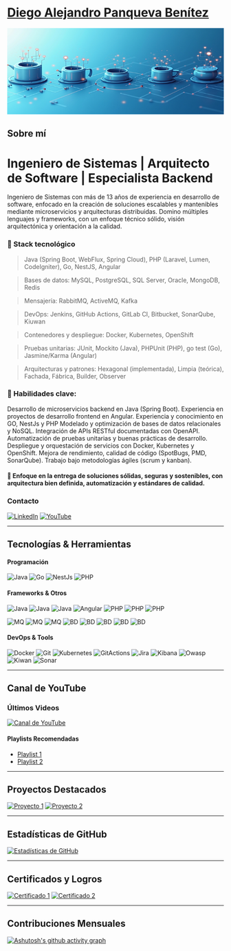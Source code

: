 # [Diego Alejandro Panqueva Benítez](https://www.linkedin.com/in/diego-alejandro-panqueva-benitez)


<img src="./assets/banner.jpg" alt="Banner Personalizado" width="600" height="200">

## Sobre mí
# Ingeniero de Sistemas | Arquitecto de Software | Especialista Backend
Ingeniero de Sistemas con más de 13 años de experiencia en desarrollo de software, enfocado en la creación de soluciones escalables y mantenibles mediante microservicios y arquitecturas distribuidas. Domino múltiples lenguajes y frameworks, con un enfoque técnico sólido, visión arquitectónica y orientación a la calidad.

### 🔧 Stack tecnológico
>Java (Spring Boot, WebFlux, Spring Cloud), PHP (Laravel, Lumen, CodeIgniter), Go, NestJS, Angular

>Bases de datos: MySQL, PostgreSQL, SQL Server, Oracle, MongoDB, Redis

>Mensajería: RabbitMQ, ActiveMQ, Kafka

>DevOps: Jenkins, GitHub Actions, GitLab CI, Bitbucket, SonarQube, Kiuwan

>Contenedores y despliegue: Docker, Kubernetes, OpenShift

>Pruebas unitarias: JUnit, Mockito (Java), PHPUnit (PHP), go test (Go), Jasmine/Karma (Angular)

>Arquitecturas y patrones: Hexagonal (implementada), Limpia (teórica), Fachada, Fábrica, Builder, Observer

### 💼 Habilidades clave:
Desarrollo de microservicios backend en Java (Spring Boot). 
Experiencia en proyectos de desarrollo frontend en Angular.
Experiencia y conocimiento en GO, NestJs y PHP
Modelado y optimización de bases de datos relacionales y NoSQL.
Integración de APIs RESTful documentadas con OpenAPI.
Automatización de pruebas unitarias y buenas prácticas de desarrollo.
Despliegue y orquestación de servicios con Docker, Kubernetes y OpenShift.
Mejora de rendimiento, calidad de código (SpotBugs, PMD, SonarQube).
Trabajo bajo metodologías ágiles (scrum y kanban).

#### 🎯 Enfoque en la entrega de soluciones sólidas, seguras y sostenibles, con arquitectura bien definida, automatización y estándares de calidad.

### Contacto
[![LinkedIn](https://img.shields.io/badge/-LinkedIn-blue?style=flat&logo=linkedin)](https://www.linkedin.com/in/diego-alejandro-panqueva-benitez)
[![YouTube](https://img.shields.io/badge/-YouTube-red?style=flat&logo=youtube)](https://www.youtube.com/@dpanqueva)

---

## Tecnologías & Herramientas
#### Programación
![Java](https://img.shields.io/badge/-Java-black?style=flat-square&logo=java)
![Go](https://img.shields.io/badge/-Go-black?style=flat-square&logo=go)
![NestJs](https://img.shields.io/badge/-NestJs-black?style=flat-square&logo=nestjs)
![PHP](https://img.shields.io/badge/-PHP-black?style=flat-square&logo=php)


<!-- Agrega más tecnologías según corresponda -->

#### Frameworks & Otros
![Java](https://img.shields.io/badge/-SpringBoot-black?style=flat-square&logo=springboot)
![Java](https://img.shields.io/badge/-WebFlux-black?style=flat-square&logo=springboot)
![Java](https://img.shields.io/badge/-Vertx-black?style=flat-square&logo=vertx)
![Angular](https://img.shields.io/badge/-Angular-black?style=flat-square&logo=angular)
![PHP](https://img.shields.io/badge/-Lumen-black?style=flat-square&logo=lumen)
![PHP](https://img.shields.io/badge/-Codeigniter-black?style=flat-square&logo=codeigniter)
![PHP](https://img.shields.io/badge/-Laravel-black?style=flat-square&logo=laravel)

![MQ](https://img.shields.io/badge/-AMQ-black?style=flat-square&logo=amq)
![MQ](https://img.shields.io/badge/-RabbitMQ-black?style=flat-square&logo=rabbitMq)
![MQ](https://img.shields.io/badge/-Kafka-black?style=flat-square&logo=kafka)
![BD](https://img.shields.io/badge/-Mysql-black?style=flat-square&logo=mysql)
![BD](https://img.shields.io/badge/-SqlServer-black?style=flat-square&logo=sqlserver)
![BD](https://img.shields.io/badge/-Postgresql-black?style=flat-square&logo=postgresql)
![BD](https://img.shields.io/badge/-OracleBD-black?style=flat-square&logo=oracledb)
![BD](https://img.shields.io/badge/-Mongodb-black?style=flat-square&logo=mongodb)

<!-- Agrega más frameworks según corresponda -->

#### DevOps & Tools
![Docker](https://img.shields.io/badge/-Docker-black?style=flat-square&logo=docker)
![Git](https://img.shields.io/badge/-Git-black?style=flat-square&logo=git)
![Kubernetes](https://img.shields.io/badge/-Kubernetes-black?style=flat-square&logo=kubernetes)
![GitActions](https://img.shields.io/badge/-GitActions-black?style=flat-square&logo=git)
![Jira](https://img.shields.io/badge/-Jira-black?style=flat-square&logo=jira)
![Kibana](https://img.shields.io/badge/-Kibana-black?style=flat-square&logo=kibana)
![Owasp](https://img.shields.io/badge/-Owasp-black?style=flat-square&logo=owasp)
![Kiwan](https://img.shields.io/badge/-Kiwan-black?style=flat-square&logo=kiwan)
![Sonar](https://img.shields.io/badge/-Sonar-black?style=flat-square&logo=sonar)

<!-- Agrega más herramientas según corresponda -->

---

## Canal de YouTube
### Últimos Videos
[![Canal de YouTube](https://img.shields.io/badge/-YouTube-red?style=flat&logo=youtube)](tu-canal-youtube)

#### Playlists Recomendadas
* [Playlist 1](link-playlist-1)
* [Playlist 2](link-playlist-2)

---

## Proyectos Destacados
[![Proyecto 1](https://github-readme-stats.vercel.app/api/pin/?username=tu-usuario&repo=proyecto-1)](link-proyecto-1)
[![Proyecto 2](https://github-readme-stats.vercel.app/api/pin/?username=tu-usuario&repo=proyecto-2)](link-proyecto-2)

---

## Estadísticas de GitHub
[![Estadísticas de GitHub](https://github-readme-stats.vercel.app/api?username=tu-usuario&show_icons=true&theme=dark)](https://github.com/anuraghazra/github-readme-stats)

---

## Certificados y Logros
[![Certificado 1](certificado-1-url)](certificado-1-url)
[![Certificado 2](certificado-2-url)](certificado-2-url)

---

## Contribuciones Mensuales
[![Ashutosh's github activity graph](https://activity-graph.herokuapp.com/graph?username=tu-usuario&bg_color=ffffff&color=000000&line=000000&point=000000)](https://github.com/ashutosh00710/github-readme-activity-graph)
